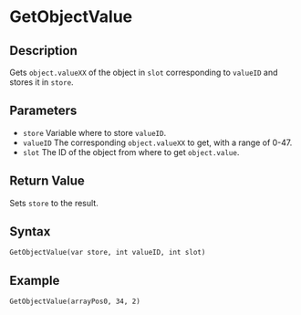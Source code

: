 # GetObjectValue

## Description
Gets `object.valueXX` of the object in `slot` corresponding to `valueID` and stores it in `store`.

## Parameters
- `store`
Variable where to store `valueID`.
- `valueID`
The corresponding `object.valueXX` to get, with a range of 0-47.
- `slot`
The ID of the object from where to get `object.value`.

## Return Value
Sets `store` to the result.

## Syntax
```
GetObjectValue(var store, int valueID, int slot)
```

## Example
```
GetObjectValue(arrayPos0, 34, 2)
```